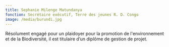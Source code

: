 ```yaml
---
title: Sephanie Milenge Matundanya
fonction: Secrétaire exécutif, Terre des jeunes R. D. Congo
image: /media/burundi.jpg
---
```

Résolument engagé pour un plaidoyer pour la promotion de l'environnement et de la Biodiversité, il est titulaire d’un diplôme de gestion de projet.
